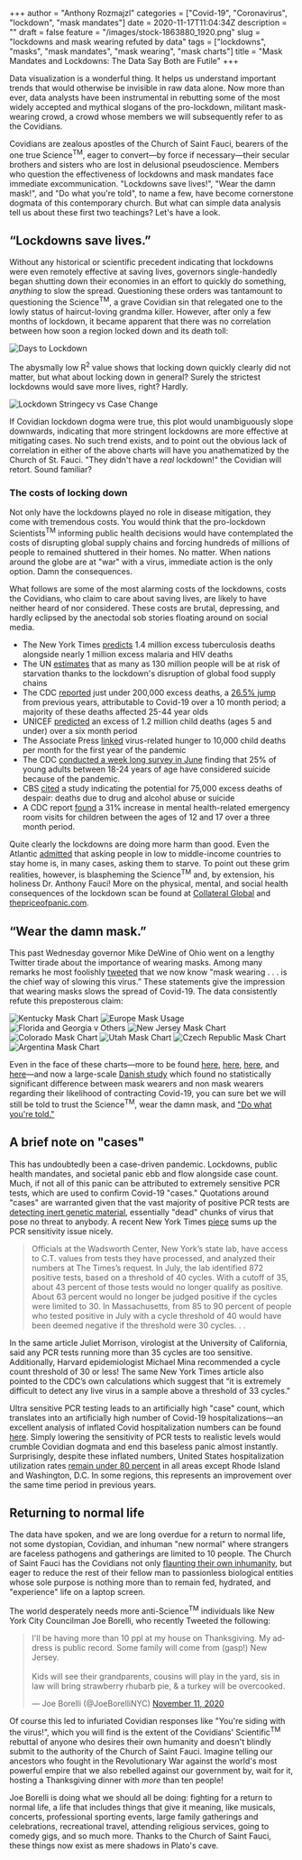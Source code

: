 +++
author = "Anthony Rozmajzl"
categories = ["Covid-19", "Coronavirus", "lockdown", "mask mandates"]
date = 2020-11-17T11:04:34Z
description = ""
draft = false
feature = "/images/stock-1863880_1920.png"
slug = "lockdowns and mask wearing refuted by data"
tags = ["lockdowns", "masks", "mask mandates", "mask wearing", "mask charts"]
title = "Mask Mandates and Lockdowns: The Data Say Both are Futile"
+++

Data visualization is a wonderful thing. It helps us understand important trends that would otherwise be invisible in raw data alone. Now more than ever, data analysts have been instrumental in rebutting some of the most widely accepted and mythical slogans of the pro-lockdown, militant mask-wearing crowd, a crowd whose members we will subsequently refer to as the Covidians. 

Covidians are zealous apostles of the Church of Saint Fauci, bearers of the one true Science<sup>TM</sup>, eager to convert&mdash;by force if necessary&mdash;their secular brothers and sisters who are lost in delusional pseudoscience. Members who question the effectiveness of lockdowns and mask mandates face immediate excommunication. "Lockdowns save lives!", "Wear the damn mask!", and "Do what you're told", to name a few, have become cornerstone dogmata of this contemporary church. But what can simple data analysis tell us about these first two teachings? Let's have a look.

## “Lockdowns save lives.”

Without any historical or scientific precedent indicating that lockdowns were even remotely effective at saving lives, governors single-handedly began shutting down their economies in an effort to quickly do something, *anything* to slow the spread. Questioning these orders was tantamount to questioning the Science<sup>TM</sup>, a grave Covidian sin that relegated one to the lowly status of haircut-loving grandma killer. However, after only a few months of lockdown, it became apparent that there was no correlation between how soon a region locked down and its death toll:

![Days to Lockdown](https://www.aier.org/wp-content/uploads/2020/05/ED-AZ636_Rodger_16U_20200426130615-1-1.jpg)

The abysmally low R<sup>2</sup> value shows that locking down quickly clearly did not matter, but what about locking down in general? Surely the strictest lockdowns would save more lives, right? Hardly.

![Lockdown Stringecy vs Case Change](/images/stringency-vs-change.png)

If Covidian lockdown dogma were true, this plot would unambiguously slope downwards, indicating that more stringent lockdowns are more effective at mitigating cases. No such trend exists, and to point out the obvious lack of correlation in either of the above charts will have you anathematized by the Church of St. Fauci. "They didn't have a *real* lockdown!" the Covidian will retort. Sound familiar? 

### The costs of locking down

Not only have the lockdowns played no role in disease mitigation, they come with tremendous costs. You would think that the pro-lockdown Scientists<sup>TM</sup> informing public health decisions would have contemplated the costs of disrupting global supply chains and forcing hundreds of millions of people to remained shuttered in their homes. No matter. When nations around the globe are at "war" with a virus, immediate action is the only option. Damn the consequences. 

What follows are some of the most alarming costs of the lockdowns, costs the Covidians, who claim to care about saving lives, are likely to have neither heard of nor considered. These costs are brutal, depressing, and hardly eclipsed by the anectodal sob stories floating around on social media.

- The New York Times [predicts](https://www.nytimes.com/2020/08/03/health/coronavirus-tuberculosis-aids-malaria.html) 1.4 million excess tuberculosis deaths alongside nearly 1 million excess malaria and HIV deaths
- The UN [estimates](https://www.washingtonpost.com/world/national-security/un-pandemic-could-push-tens-of-millions-into-chronic-hunger/2020/07/13/0733e34e-c51e-11ea-a825-8722004e4150_story.html) that as many as 130 million people will be at risk of starvation thanks to the lockdown's disruption of global food supply chains
- The CDC [reported](https://www.cdc.gov/mmwr/volumes/69/wr/mm6942e2.htm) just under 200,000 excess deaths, a [26.5% jump](https://www.dailywire.com/news/new-cdc-numbers-show-lockdowns-deadly-toll-on-young-people) from previous years, attributable to Covid-19 over a 10 month period; a majority of these deaths affected 25-44 year olds
- UNICEF [predicted](https://www.unicef.org/press-releases/covid-19-devastates-already-fragile-health-systems-over-6000-additional-children) an excess of 1.2 million child deaths (ages 5 and under) over a six month period
- The Associate Press [linked](https://apnews.com/article/lifestyle-ap-top-news-understanding-the-outbreak-hunger-international-news-5cbee9693c52728a3808f4e7b4965cbd) virus-related hunger to 10,000 child deaths per month for the first year of the pandemic
- The CDC [conducted a week long survey in June](https://www.forbes.com/sites/jackkelly/2020/08/18/the-pandemic-has-caused-an-increase-in-anxiety-stress-depression-and-suicides/?sh=23f44a175863) finding that 25% of young adults between 18-24 years of age have considered suicide because of the pandemic.
- CBS [cited](https://www.cbsnews.com/news/coronavirus-deaths-suicides-drugs-alcohol-pandemic-75000/) a study indicating the potential for 75,000 excess deaths of despair: deaths due to drug and alcohol abuse or suicide
- A CDC report [found](https://thehill.com/policy/healthcare/525797-cdc-pediatric-visits-to-emergency-rooms-for-mental-health-problems?amp&__twitter_impression=true) a 31% increase in mental health-related emergency room visits for children between the ages of 12 and 17 over a three month period.

Quite clearly the lockdowns are doing more harm than good. Even the Atlantic [admitted](https://www.theatlantic.com/international/archive/2020/08/coronavirus-pandemic-developing-world/614578/) that asking people in low to middle-income countries to stay home is, in many cases, asking them to starve. To point out these grim realities, however, is blaspheming the Science<sup>TM</sup> and, by extension, his holiness Dr. Anthony Fauci! More on the physical, mental, and social health consequences of the lockdown scan be found at [Collateral Global](https://collateralglobal.org) and [thepriceofpanic.com](http://thepriceofpanic.com).

## “Wear the damn mask.”

This past Wednesday governor Mike DeWine of Ohio went on a lengthy Twitter tirade about the importance of wearing masks. Among many remarks he most foolishly [tweeted](https://twitter.com/GovMikeDeWine/status/1326657870667128841?s=20) that we now know "mask wearing . . . is the chief way of slowing this virus.” These statements give the impression that wearing masks slows the spread of Covid-19. The data consistently refute this preposterous claim:

![Kentucky Mask Chart](https://rationalground.com/wp-content/uploads/2020/10/10-9-Kentucky-Cases-2048x1476.png)
![Europe Mask Usage](/images/Europe-Mask-Usage.png)
![Florida and Georgia v Others](https://pbs.twimg.com/media/Emz1SqjUYAAC9tZ?format=jpg&name=large)
![New Jersey Mask Chart](https://pbs.twimg.com/media/EnI4x_fVcAAB0es?format=jpg&name=4096x4096)
![Colorado Mask Chart](/images/colorado-mask-chart.png)
![Utah Mask Chart](/images/utah-mask-chart.png)
![Czech Republic Mask Chart](https://rationalground.com/wp-content/uploads/2020/10/10-17-Czech-vs-Sweden-2048x1384.png)
![Argentina Mask Chart](https://rationalground.com/wp-content/uploads/2020/10/10-14-Argentina-Cases-2048x1503.png)

Even in the face of these charts&mdash;more to be found [here](https://rationalground.com/mask-charts/), [here](https://rationalground.com/more-mask-charts/), [here](https://pjmedia.com/news-and-politics/matt-margolis/2020/10/06/do-masks-really-work-heres-what-the-charts-tell-us-n1009481), and [here](https://twitter.com/ianmSC/media)&mdash;and now a large-scale [Danish study](https://www.acpjournals.org/doi/10.7326/M20-6817) which found no statistically significant difference between mask wearers and non mask wearers regarding their likelihood of contracting Covid-19, you can sure bet we will still be told to trust the Science<sup>TM</sup>, wear the damn mask, and ["Do what you're told."](https://twitter.com/deaceproducer/status/1327256913248198661?s=21)

## A brief note on "cases"

This has undoubtedly been a case-driven pandemic. Lockdowns, public health mandates, and societal panic ebb and flow alongside case count. Much, if not all of this panic can be attributed to extremely sensitive PCR tests, which are used to confirm Covid-19 "cases." Quotations around "cases" are warranted given that the vast majority of positive PCR tests are [detecting inert genetic material](https://redstate.com/michael_thau/2020/09/03/ny-times-up-to-90-whove-tested-covid-positive-wrongly-diagnosed-truth-a-whole-lot-worse-pt-2-n253328), essentially "dead" chunks of virus that pose no threat to anybody. A recent New York Times [piece](https://www.nytimes.com/2020/08/29/health/coronavirus-testing.html) sums up the PCR sensitivity issue nicely.

>Officials at the Wadsworth Center, New York’s state lab, have access to C.T. values from tests they have processed, and analyzed their numbers at The Times’s request. In July, the lab identified 872 positive tests, based on a threshold of 40 cycles. With a cutoff of 35, about 43 percent of those tests would no longer qualify as positive. About 63 percent would no longer be judged positive if the cycles were limited to 30. In Massachusetts, from 85 to 90 percent of people who tested positive in July with a cycle threshold of 40 would have been deemed negative if the threshold were 30 cycles. . .

In the same article Juliet Morrison, virologist at the University of California, said any PCR tests running more than 35 cycles are too sensitive. Additionally, Harvard epidemiologist Michael Mina recommended a cycle count threshold of 30 or less! The same New York Times article also pointed to the CDC’s own calculations which suggest that “it is extremely difficult to detect any live virus in a sample above a threshold of 33 cycles.”

Ultra sensitive PCR testing leads to an artificially high "case" count, which translates into an artificially high number of Covid-19 hospitalizations&mdash;an excellent analysis of inflated Covid hospitalization numbers can be found [here](https://alachuachronicle.com/death-certificate-review-raises-questions-about-official-number-of-covid-19-deaths/). Simply lowering the sensitivity of PCR tests to realistic levels would crumble Covidian dogmata and end this baseless panic almost instantly. Surprisingly, despite these inflated numbers, United States hospitalization utilization rates [remain under 80 percent](https://twitter.com/SWAtlasHoover/status/1327828349641773058?s=20) in all areas except Rhode Island and Washington, D.C. In some regions, this represents an improvement over the same time period in previous years. 

## Returning to normal life

The data have spoken, and we are long overdue for a return to normal life, not some dystopian, Covidian, and inhuman "new normal" where strangers are faceless pathogens and gatherings are limited to 10 people. The Church of Saint Fauci has the Covidians not only [flaunting their own inhumanity](https://twitter.com/chesschick01/status/1327640852865437698?s=21), but eager to reduce the rest of their fellow man to passionless biological entities whose sole purpose is nothing more than to remain fed, hydrated, and "experience" life on a laptop screen. 

The world desperately needs more anti-Science<sup>TM</sup> individuals like New York City Councilman Joe Borelli, who recently Tweeted the following:

<blockquote class="twitter-tweet"><p lang="en" dir="ltr">I&#39;ll be having more than 10 ppl at my house on Thanksgiving. My address is public record. Some family will come from (gasp!) New Jersey.<br><br>Kids will see their grandparents, cousins will play in the yard, sis in law will bring strawberry rhubarb pie, &amp; a turkey will be overcooked.</p>&mdash; Joe Borelli (@JoeBorelliNYC) <a href="https://twitter.com/JoeBorelliNYC/status/1326608051739234304?ref_src=twsrc%5Etfw">November 11, 2020</a></blockquote> <script async src="https://platform.twitter.com/widgets.js" charset="utf-8"></script>

Of course this led to infuriated Covidian responses like "You're siding with the virus!", which you will find is the extent of the Covidians' Scientific<sup>TM</sup> rebuttal of anyone who desires their own humanity and doesn't blindly submit to the authority of the Church of Saint Fauci. Imagine telling our ancestors who fought in the Revolutionary War against the world's most powerful empire that we also rebelled against our government by, wait for it, hosting a Thanksgiving dinner with *more* than ten people!

Joe Borelli is doing what we should all be doing: fighting for a return to normal life, a life that includes things that give it meaning, like musicals, concerts, professional sporting events, large family gatherings and celebrations, recreational travel, attending religious services, going to comedy gigs, and so much more. Thanks to the Church of Saint Fauci, these things now exist as mere shadows in Plato's cave.

